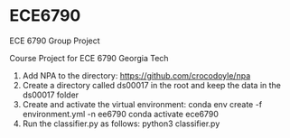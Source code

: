 # ECE6790
ECE 6790 Group Project


Course Project for ECE 6790 Georgia Tech


1. Add NPA to the directory: https://github.com/crocodoyle/npa
2. Create a directory called ds00017 in the root and keep the data in the ds00017 folder
3. Create and activate the virtual environment: 
            conda env create -f environment.yml -n ee6790
            conda activate ece6790
4. Run the classifier.py as follows:
            python3 classifier.py
